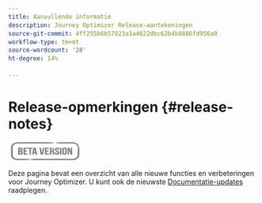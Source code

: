 ```yaml
---
title: Aanvullende informatie
description: Journey Optimizer Release-aantekeningen
source-git-commit: 4ff255b6b57823a1a4622dbc62b4b8886fd956a0
workflow-type: tm+mt
source-wordcount: '28'
ht-degree: 14%

---
```



# Release-opmerkingen {#release-notes}

![](assets/do-not-localize/badge.png)

Deze pagina bevat een overzicht van alle nieuwe functies en verbeteringen voor Journey Optimizer.
U kunt ook de nieuwste [Documentatie-updates](documentation-updates.md) raadplegen.